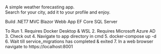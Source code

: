 A simple weather forecasting app.  
Search for your city, add it to your profile and enjoy.  

Build
	.NET7 MVC Blazor Webb App
	EF Core
	SQL Server

To Run
	1. Requires Docker Desktop & WSL 
	2. Requires Microsoft Azure AD 
	3. Check out
	4. Navigate to app directory in cmd
	5. docker-compose up -d
	6. Wait till service_migrations has completed & exited
	7. In a web browser navigate to https://localhost:8001
